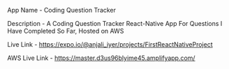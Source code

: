 App Name - Coding Question Tracker

Description - A Coding Question Tracker React-Native App For Questions I Have Completed So Far, Hosted on AWS

Live Link - https://expo.io/@anjali_iyer/projects/FirstReactNativeProject

AWS Live Link - https://master.d3us96blyime45.amplifyapp.com/


